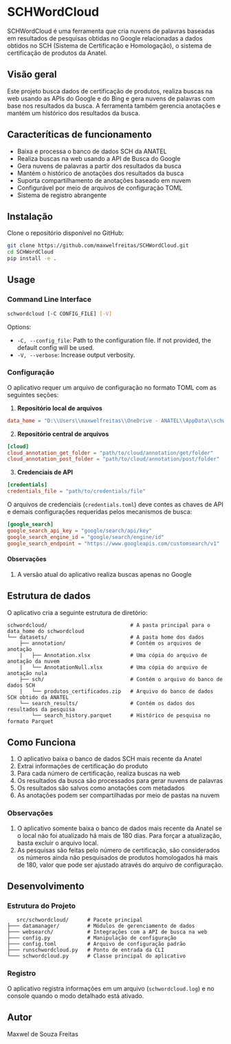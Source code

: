 # SCHWordCloud

SCHWordCloud é uma ferramenta que cria nuvens de palavras baseadas em resultados de pesquisas obtidas no Google relacionadas a dados obtidos no SCH (Sistema de Certificação e Homologação), o sistema de certificação de produtos da Anatel.

## Visão geral

Este projeto busca dados de certificação de produtos, realiza buscas na web usando as APIs do Google e do Bing e gera nuvens de palavras com base nos resultados da busca. A ferramenta também gerencia anotações e mantém um histórico dos resultados da busca.

## Caracteríticas de funcionamento

- Baixa e processa o banco de dados SCH da ANATEL
- Realiza buscas na web usando a API de Busca do Google
- Gera nuvens de palavras a partir dos resultados da busca
- Mantém o histórico de anotações dos resultados da busca
- Suporta compartilhamento de anotações baseado em nuvem
- Configurável por meio de arquivos de configuração TOML
- Sistema de registro abrangente

## Instalação

Clone o repositório disponível no GitHub:

```bash
git clone https://github.com/maxwelfreitas/SCHWordCloud.git
cd SCHWordCloud
pip install -e .
```


## Usage

### Command Line Interface

```bash
schwordcloud [-C CONFIG_FILE] [-V]
```

Options:
- `-C, --config_file`: Path to the configuration file. If not provided, the default config will be used.
- `-V, --verbose`: Increase output verbosity.

### Configuração

O aplicativo requer um arquivo de configuração no formato TOML com as seguintes seções:

1. **Repositório local de arquivos**
```toml
data_home = "D:\\Users\\maxwelfreitas\\OneDrive - ANATEL\\AppData\\schwordcloud\\datasets"
```

2. **Repositório central de arquivos**
```toml
[cloud]
cloud_annotation_get_folder = "path/to/cloud/annotation/get/folder"
cloud_annotation_post_folder = "path/to/cloud/annotation/post/folder"
```

3. **Credenciais de API**
```toml
[credentials]
credentials_file = "path/to/credentials/file"
```

   O arquivos de credenciais (```credentials.toml```) deve contes as chaves de API e demais configurações requeridas pelos mecanismos de busca:
```toml
[google_search]
google_search_api_key = "google/search/api/key"
google_search_engine_id = "google/search/engine/id"
google_search_endpoint = "https://www.googleapis.com/customsearch/v1"
```
#### Observações
1. A versão atual do aplicativo realiza buscas apenas no Google

## Estrutura de dados

O aplicativo cria a seguinte estrutura de diretório:

```
schwordcloud/                           # A pasta principal para o data_home do schwordcloud
└── datasets/                           # A pasta home dos dados
    ├── annotation/                     # Contém os arquivos de anotação
    |   ├── Annotation.xlsx             # Uma cópia do arquivo de anotação da nuvem
    |   └── AnnotationNull.xlsx         # Uma cópia do arquivo de anotação nula
    ├── sch/                            # Contém o arquivo do banco de dados SCH
    |   └── produtos_certificados.zip   # Arquivo do banco de dados SCH obtido da ANATEL
    └── search_results/                 # Contém os dados dos resultados da pesquisa
        └── search_history.parquet      # Histórico de pesquisa no formato Parquet
```

## Como Funciona

1. O aplicativo baixa o banco de dados SCH mais recente da Anatel
2. Extrai informações de certificação do produto
3. Para cada número de certificação, realiza buscas na web
4. Os resultados da busca são processados ​​para gerar nuvens de palavras
5. Os resultados são salvos como anotações com metadados
6. As anotações podem ser compartilhadas por meio de pastas na nuvem

### Observações
1. O aplicativo somente baixa o banco de dados mais recente da Anatel se o local não foi atualizado há mais de 180 dias. Para forçar a atualização, basta excluir o arquivo local.
2. As pesquisas são feitas pelo número de certificação, são considerados os números ainda não pesquisados de produtos homologados há mais de 180, valor que pode ser ajustado através do arquivo de configuração.

## Desenvolvimento

### Estrutura do Projeto

```
   src/schwordcloud/      # Pacote principal
├─── datamanager/         # Módulos de gerenciamento de dados
├─── websearch/           # Integrações com a API de busca na web
├─── config.py            # Manipulação de configuração
├─── config.toml          # Arquivo de configuração padrão
├─── runschwordcloud.py   # Ponto de entrada da CLI
└─── schwordcloud.py      # Classe principal do aplicativo
```

### Registro

O aplicativo registra informações em um arquivo (`schwordcloud.log`) e no console quando o modo detalhado está ativado.

## Autor

Maxwel de Souza Freitas